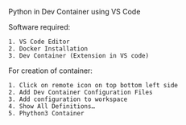 Python in Dev Container using VS Code

Software required:

	1. VS Code Editor
	2. Docker Installation
	3. Dev Container (Extension in VS code)


For creation of container:

	1. Click on remote icon on top bottom left side
	2. Add Dev Container Configuration Files
	3. Add configuration to workspace 
	4. Show All Definitions…
	5. Phython3 Container 
